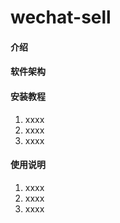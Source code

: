 # wechat-sell

#### 介绍

#### 软件架构

#### 安装教程

1. xxxx
2. xxxx
3. xxxx

#### 使用说明

1. xxxx
2. xxxx
3. xxxx

